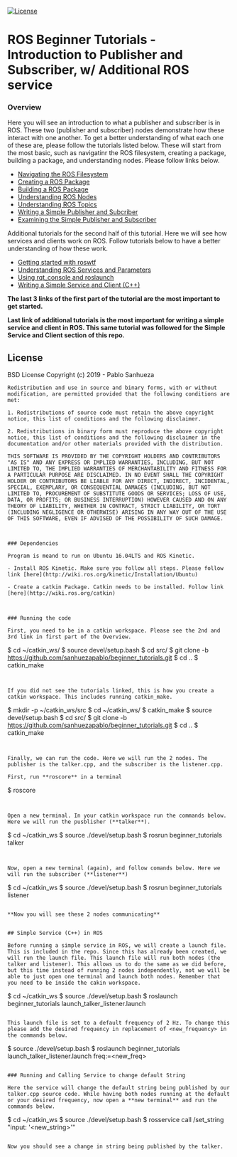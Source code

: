 [![License](https://img.shields.io/badge/License-BSD%202--Clause-orange.svg)](https://opensource.org/licenses/BSD-2-Clause)


# ROS Beginner Tutorials - Introduction to Publisher and Subscriber, w/ Additional ROS service #

### Overview

Here you will see an introduction to what a publisher and subscriber is in ROS. These two (publisher and subscriber) nodes demonstrate how these interact with one another. To get a better understanding of what each one of these are, please follow the tutorials listed below. These will start from the most basic, such as navigatinr the ROS filesystem, creating a package, building a package, and understanding nodes. Please follow links below.

- [Navigating the ROS Filesystem](http://wiki.ros.org/ROS/Tutorials/NavigatingTheFilesystem)
- [Creating a ROS Package](http://wiki.ros.org/ROS/Tutorials/CreatingPackage)
- [Building a ROS Package](http://wiki.ros.org/ROS/Tutorials/BuildingPackages)
- [Understanding ROS Nodes](http://wiki.ros.org/ROS/Tutorials/UnderstandingNodes)
- [Understanding ROS Topics](http://wiki.ros.org/ROS/Tutorials/UnderstandingTopics)
- [Writing a Simple Publisher and Subcriber](http://wiki.ros.org/ROS/Tutorials/WritingPublisherSubscriber%28c%2B%2B%29)
- [Examining the Simple Publisher and Subscriber](http://wiki.ros.org/ROS/Tutorials/ExaminingPublisherSubscriber)


Additional tutorials for the second half of this tutorial. Here we will see how services and clients work on ROS. Follow tutorials below to have a better understanding of how these work.

- [Getting started with roswtf](http://wiki.ros.org/ROS/Tutorials/Getting%20started%20with%20roswtf)
- [Understanding ROS Services and Parameters](http://wiki.ros.org/ROS/Tutorials/UnderstandingServicesParams)
- [Using rqt_console and roslaunch](http://wiki.ros.org/ROS/Tutorials/UsingRqtconsoleRoslaunch)
- [Writing a Simple Service and Client (C++)](http://wiki.ros.org/ROS/Tutorials/WritingServiceClient%28c%2B%2B%29)


**The last 3 links of the first part of the tutorial are the most important to get started.**

**Last link of additional tutorials is the most important for writing a simple service and client in ROS. This same tutorial was followed for the Simple Service and Client section of this repo.**



## License

BSD License
Copyright (c) 2019 - Pablo Sanhueza

```
Redistribution and use in source and binary forms, with or without modification, are permitted provided that the following conditions are met:

1. Redistributions of source code must retain the above copyright notice, this list of conditions and the following disclaimer.

2. Redistributions in binary form must reproduce the above copyright notice, this list of conditions and the following disclaimer in the documentation and/or other materials provided with the distribution.

THIS SOFTWARE IS PROVIDED BY THE COPYRIGHT HOLDERS AND CONTRIBUTORS "AS IS" AND ANY EXPRESS OR IMPLIED WARRANTIES, INCLUDING, BUT NOT LIMITED TO, THE IMPLIED WARRANTIES OF MERCHANTABILITY AND FITNESS FOR A PARTICULAR PURPOSE ARE DISCLAIMED. IN NO EVENT SHALL THE COPYRIGHT HOLDER OR CONTRIBUTORS BE LIABLE FOR ANY DIRECT, INDIRECT, INCIDENTAL, SPECIAL, EXEMPLARY, OR CONSEQUENTIAL DAMAGES (INCLUDING, BUT NOT LIMITED TO, PROCUREMENT OF SUBSTITUTE GOODS OR SERVICES; LOSS OF USE, DATA, OR PROFITS; OR BUSINESS INTERRUPTION) HOWEVER CAUSED AND ON ANY THEORY OF LIABILITY, WHETHER IN CONTRACT, STRICT LIABILITY, OR TORT (INCLUDING NEGLIGENCE OR OTHERWISE) ARISING IN ANY WAY OUT OF THE USE OF THIS SOFTWARE, EVEN IF ADVISED OF THE POSSIBILITY OF SUCH DAMAGE.



### Dependencies

Program is meand to run on Ubuntu 16.04LTS and ROS Kinetic.

- Install ROS Kinetic. Make sure you follow all steps. Please follow link [here](http://wiki.ros.org/kinetic/Installation/Ubuntu)

- Create a catkin Package. Catkin needs to be installed. Follow link [here](http://wiki.ros.org/catkin)



### Running the code

First, you need to be in a catkin workspace. Please see the 2nd and 3rd link in first part of the Overview.

```
$ cd ~/catkin_ws/
$ source devel/setup.bash
$ cd src/
$ git clone -b https://github.com/sanhuezapablo/beginner_tutorials.git
$ cd ..
$ catkin_make
```


If you did not see the tutorials linked, this is how you create a catkin workspace. This includes running catkin_make.

```
$ mkdir -p ~/catkin_ws/src
$ cd ~/catkin_ws/
$ catkin_make
$ source devel/setup.bash
$ cd src/
$ git clone -b https://github.com/sanhuezapablo/beginner_tutorials.git
$ cd ..
$ catkin_make
```


Finally, we can run the code. Here we will run the 2 nodes. The publisher is the talker.cpp, and the subscriber is the listener.cpp. 

First, run **roscore** in a terminal

```
$ roscore
```


Open a new terminal. In your catkin workspace run the commands below. Here we will run the pusblisher (**talker**).

```
$ cd ~/catkin_ws
$ source ./devel/setup.bash
$ rosrun beginner_tutorials talker
```


Now, open a new terminal (again), and follow comands below. Here we will run the subscriber (**listener**)

```
$ cd ~/catkin_ws
$ source ./devel/setup.bash
$ rosrun beginner_tutorials listener
```

**Now you will see these 2 nodes communicating**


## Simple Service (C++) in ROS

Before running a simple service in ROS, we will create a launch file. This is included in the repo. Since this has already been created, we will run the launch file. This launch file will run both nodes (the talker and listener). This allows us to do the same as we did before, but this time instead of running 2 nodes independently, not we will be able to just open one terminal and launch both nodes. Remember that you need to be inside the cakin workspace.

```
$ cd ~/catkin_ws
$ source ./devel/setup.bash
$ roslaunch beginner_tutorials launch_talker_listener.launch
```

This launch file is set to a default frequency of 2 Hz. To change this please add the desired frequency in replacement of <new_frequency> in the commands below.

```
$ source ./devel/setup.bash
$ roslaunch beginner_tutorials launch_talker_listener.launch freq:=<new_freq>
```

### Running and Calling Service to change default String

Here the service will change the default string being published by our talker.cpp source code. While having both nodes running at the default or your desired frequency, now open a **new terminal** and run the commands below.

```
$ cd ~/catkin_ws
$ source ./devel/setup.bash
$ rosservice call /set_string "input: '<new_string>'"
```

Now you should see a change in string being published by the talker.
